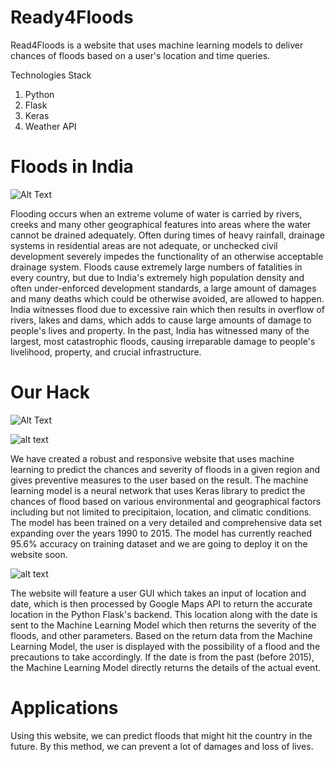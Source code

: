 # Ready4Floods 
Read4Floods is a website that uses machine learning models to deliver chances of floods based on a user's location and time queries.

Technologies Stack 
1) Python
2) Flask
3) Keras
4) Weather API

# Floods in India
![Alt Text](https://media.giphy.com/media/ANbD1CCdA3iI8/giphy.gif)

Flooding occurs when an extreme volume of water is carried by rivers, creeks and many other geographical features into areas where the water cannot be drained adequately. Often during times of heavy rainfall, drainage systems in residential areas are not adequate, or unchecked civil development severely impedes the functionality of an otherwise acceptable drainage system. Floods cause extremely large numbers of fatalities in every country, but due to India's extremely high population density and often under-enforced development standards, a large amount of damages and many deaths which could be otherwise avoided, are allowed to happen. India witnesses flood due to excessive rain which then results in overflow of rivers, lakes and dams, which adds to cause large amounts of damage to people's lives and property. In the past, India has witnessed many of the largest, most catastrophic floods, causing irreparable damage to people's livelihood, property, and crucial infrastructure.

# Our Hack
![Alt Text](https://media.giphy.com/media/5z0cCCGooBQUtejM4v/giphy.gif)

![alt text](https://github.com/TechBusters-CFD/Flood-Prediction-Website/blob/master/ready4floods.jpeg)

We have created a robust and responsive website that uses machine learning to predict the chances and severity of floods in a given region and gives preventive measures to the user based on the result. The machine learning model is a neural network that uses Keras library to predict the chances of flood based on various environmental and geographical factors including but not limited to precipitaion, location, and climatic conditions. The model has been trained on a very detailed and comprehensive data set expanding over the years 1990 to 2015. The model has currently reached 95.6% accuracy on training dataset and we are going to deploy it on the website soon. 

![alt text](https://github.com/TechBusters-CFD/Flood-Prediction-Website/blob/master/response.JPG)

The website will feature a user GUI which takes an input of location and date, which is then processed by Google Maps API to return the accurate location in the Python Flask's backend. This location along with the date is sent to the Machine Learning Model which then returns the severity of the floods, and other parameters. Based on the return data from the Machine Learning Model, the user is displayed with the possibility of a flood and the precautions to take accordingly. If the date is from the past (before 2015), the Machine Learning Model directly returns the details of the actual event.

# Applications
Using this website, we can predict floods that might hit the country in the future. By this method, we can prevent a lot of damages and loss of lives.

